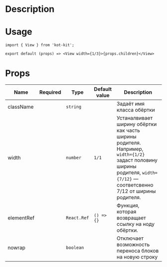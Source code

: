 # Description

# Usage
	import { View } from 'kot-kit';

	export default (props) => <View width={1/3}>{props.children}</View>

# Props
| Name | Required | Type | Default value | Description |
|---|:-:|---|---|---|
| className || `string` || Задаёт имя класса обёртки |
| width || `number` | `1/1` | Устаналвивает ширину обёртки как часть ширины родителя. Например, `width={1/2}` задаст половину ширины родителя, `width={7/12}` — соответсвенно 7/12 от ширины родителя. |
| elementRef || `React.Ref` | `() => {}` | Функция, которая возвращает ссылку на ноду обёртки. |
| nowrap || `boolean` || Отключает возможность переноса блоков на новую строку |